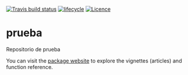 [![Travis build status](https://travis-ci.org/fhernanb/prueba.svg?branch=master)](https://travis-ci.org/fhernanb/prueba) [![lifecycle](https://img.shields.io/badge/lifecycle-experimental-orange.svg)](https://www.tidyverse.org/lifecycle/#experimental) [![Licence](https://img.shields.io/badge/licence-GPL--3-blue.svg)](https://www.gnu.org/licenses/gpl-3.0.en.html)

# prueba

Repositorio de prueba

You can visit the [package website](https://fhernanb.github.io/prueba/index.html) to explore the vignettes (articles) and function reference.
